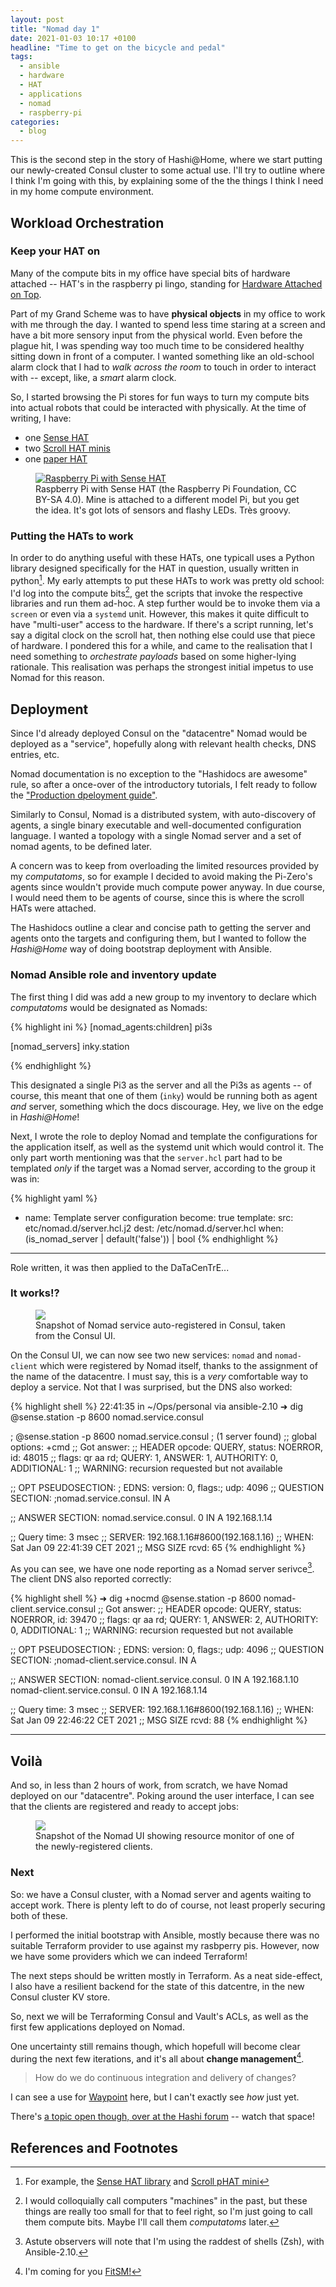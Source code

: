 ```yaml
---
layout: post
title: "Nomad day 1"
date: 2021-01-03 10:17 +0100
headline: "Time to get on the bicycle and pedal"
tags:
  - ansible
  - hardware
  - HAT
  - applications
  - nomad
  - raspberry-pi
categories:
  - blog
---
```


This is the second step in the story of Hashi@Home, where we start putting our newly-created Consul cluster to some actual use.
I'll try to outline where I think I'm going with this, by explaining some of the the things I think I need in my home compute environment.

## Workload Orchestration

### Keep your HAT on

Many of the compute bits in my office have special bits of hardware attached -- HAT's in the raspberry pi lingo, standing for [Hardware Attached on Top](https://www.raspberrypi.org/blog/introducing-raspberry-pi-hats/).

Part of my Grand Scheme <i class="fas fa-trademark"></i> was to have **physical objects** in my office to work with me through the day.
I wanted to spend less time staring at a screen and have a bit more sensory input from the physical world.
Even before the plague hit, I was spending way too much time to be considered healthy sitting down in front of a computer.
I wanted something like an old-school alarm clock that I had to _walk across the room_ to touch in order to interact with -- except, like, a _smart_ alarm clock.

So, I started browsing the Pi stores for fun ways to turn my compute bits into actual robots that could be interacted with physically.
At the time of writing, I have:

- one [Sense HAT](https://www.raspberrypi.org/products/sense-hat/)
- two [Scroll HAT minis](https://shop.pimoroni.com/products/scroll-hat-mini)
- one [paper HAT](https://shop.pimoroni.com/products/inky-phat?variant=12549254217811)

<figure class="text-center">
  <a title="the Raspberry Pi Foundation, CC BY-SA 4.0 &lt;https://creativecommons.org/licenses/by-sa/4.0&gt;, via Wikimedia Commons" href="https://commons.wikimedia.org/wiki/File:Raspberry_Pi_with_Sense_HAT.jpg">
  <img alt="Raspberry Pi with Sense HAT" src="/assets/img/512px-Raspberry_Pi_with_Sense_HAT.jpg"></a>
  <figcaption>Raspberry Pi with Sense HAT (the Raspberry Pi Foundation, CC BY-SA 4.0). Mine is attached to a different model Pi, but you get the idea. It's got lots of sensors and flashy LEDs. Tr&egrave;s groovy.</figcaption>
</figure>

### Putting the HATs to work

In order to do anything useful with these HATs, one typicall uses a Python library designed specifically for the HAT in question, usually written in python[^HATlibs].
My early attempts to put these HATs to work was pretty old school: I'd log into the compute bits[^machines], get the scripts that invoke the respective libraries and run them ad-hoc.
A step further would be to invoke them via a `screen` or even via a `systemd` unit.
However, this makes it quite difficult to have "multi-user" access to the hardware.
If there's a script running, let's say a digital clock on the scroll hat, then nothing else could use that piece of hardware.
I pondered this for a while, and came to the realisation that I need something to _orchestrate payloads_ based on some higher-lying rationale.
This realisation was perhaps the strongest initial impetus to use Nomad for this reason.

## Deployment

Since I'd already deployed Consul on the "datacentre" <i class="far fa-grin-tongue-wink"></i> Nomad would be deployed as a "service", hopefully along with relevant health checks, DNS entries, etc.

Nomad documentation is no exception to the "Hashidocs are awesome" rule, so after a once-over of the introductory tutorials, I felt ready to follow the ["Production dpeloyment guide"](https://learn.hashicorp.com/tutorials/nomad/production-deployment-guide-vm-with-consul?in=nomad/production).

Similarly to Consul, Nomad is a distributed system, with auto-discovery of agents, a single binary executable and well-documented configuration language.
I wanted a topology with a single Nomad server and a set of nomad agents, to be defined later.

A concern was to keep from overloading the limited resources provided by my _computatoms_, so for example I decided to avoid making the Pi-Zero's agents since wouldn't provide much compute power anyway.
In due course, I would need them to be agents of course, since this is where the scroll HATs were attached.

The Hashidocs outline a clear and concise path to getting the server and agents onto the targets and configuring them, but I wanted to follow the _Hashi@Home_ way of doing bootstrap deployment with Ansible.

### Nomad Ansible role and inventory update

The first thing I did was add a new group to my inventory to declare which _computatoms_ would be designated as Nomads:

{% highlight ini %}
[nomad_agents:children]
pi3s

[nomad_servers]
inky.station

{% endhighlight %}

This designated a single Pi3 as the server and all the Pi3s as agents -- of course, this meant that one of them (`inky`) would be running both as agent _and_ server, something which the docs discourage.
Hey, we live on the edge in _Hashi@Home_!

Next, I wrote the role to deploy Nomad and template the configurations for the application itself, as well as the systemd unit which would control it.
The only part worth mentioning was that the `server.hcl` part had to be templated _only_ if the target was a Nomad server, according to the group it was in:

{% highlight yaml %}
- name: Template server configuration
  become: true
  template:
  src: etc/nomad.d/server.hcl.j2
  dest: /etc/nomad.d/server.hcl
  when: (is_nomad_server | default('false')) | bool
{% endhighlight %}

---

Role written, it was then applied to the DaTaCenTrE...

### It works!?

<figure>
  <img src="/assets/img/nomad-consul-ui.png" />
  <figcaption>
  Snapshot of Nomad service auto-registered in Consul, taken from the Consul UI.
  </figcaption>
</figure>

On the Consul UI, we can now see two new services: `nomad` and `nomad-client` which were registered by Nomad itself, thanks to the assignment of the name of the datacentre.
I must say, this is a _very_ comfortable way to deploy a service.
Not that I was surprised, but the DNS also worked:

{% highlight shell %}
22:41:35 in ~/Ops/personal via ansible-2.10
➜ dig @sense.station -p 8600 nomad.service.consul

; @sense.station -p 8600 nomad.service.consul
; (1 server found)
;; global options: +cmd
;; Got answer:
;; HEADER opcode: QUERY, status: NOERROR, id: 48015
;; flags: qr aa rd; QUERY: 1, ANSWER: 1, AUTHORITY: 0, ADDITIONAL: 1
;; WARNING: recursion requested but not available

;; OPT PSEUDOSECTION:
; EDNS: version: 0, flags:; udp: 4096
;; QUESTION SECTION:
;nomad.service.consul.    IN  A

;; ANSWER SECTION:
nomad.service.consul.  0  IN  A  192.168.1.14

;; Query time: 3 msec
;; SERVER: 192.168.1.16#8600(192.168.1.16)
;; WHEN: Sat Jan 09 22:41:39 CET 2021
;; MSG SIZE  rcvd: 65
{% endhighlight %}

As you can see, we have one node reporting as a Nomad server serivce[^observers].
The client DNS also reported correctly:

{% highlight shell %}
➜ dig +nocmd @sense.station -p 8600 nomad-client.service.consul
;; Got answer:
;; HEADER opcode: QUERY, status: NOERROR, id: 39470
;; flags: qr aa rd; QUERY: 1, ANSWER: 2, AUTHORITY: 0, ADDITIONAL: 1
;; WARNING: recursion requested but not available

;; OPT PSEUDOSECTION:
; EDNS: version: 0, flags:; udp: 4096
;; QUESTION SECTION:
;nomad-client.service.consul.  IN  A

;; ANSWER SECTION:
nomad-client.service.consul. 0  IN  A  192.168.1.10
nomad-client.service.consul. 0  IN  A  192.168.1.14

;; Query time: 3 msec
;; SERVER: 192.168.1.16#8600(192.168.1.16)
;; WHEN: Sat Jan 09 22:46:22 CET 2021
;; MSG SIZE  rcvd: 88
{% endhighlight %}


---

## Voil&agrave;

And so, in less than 2 hours of work, from scratch, we have Nomad deployed on our "datacentre".
Poking around the user interface, I can see that the clients are registered and ready to accept jobs:

<figure>
  <img src="/assets/img/nomad-ui-pi3.png" />
  <figcaption>
  Snapshot of the Nomad UI showing resource monitor of one of the newly-registered clients.
  </figcaption>
</figure>

### Next

So: we have a Consul cluster, with a Nomad server and agents waiting to accept work.
There is plenty left to do of course, not least properly securing both of these.

I performed the initial bootstrap with Ansible, mostly because there was no suitable Terraform provider to use against my rasbperry pis.
However, now we have some providers which we can indeed Terraform!

The next steps should be written mostly in Terraform.
As a neat side-effect, I also have a resilient backend for the state of this datcentre, in the new Consul cluster KV store.

So, next we will be Terraforming Consul and Vault's ACLs, as well as the first few applications deployed on Nomad.

One uncertainty still remains though, which hopefull will become clear during the next few iterations, and it's all about **change management**[^Fitsm].

> How do we do continuous integration and delivery of changes?

I can see a use for [Waypoint](https://waypointproject.io) here, but I can't exactly see _how_ just yet.

There's [a topic open though, over at the Hashi forum](https://discuss.hashicorp.com/t/how-does-packer-fit-into-waypoint/19339) -- watch that space!

## References and Footnotes

[^HATlibs]: For example, the [Sense HAT library](https://pythonhosted.org/sense-hat/) and [Scroll pHAT mini](https://github.com/pimoroni/scroll-phat-hd)
[^machines]: I would colloquially call computers "machines" in the past, but these things are really too small for that to feel right, so I'm just going to call them compute bits. Maybe I'll call them _computatoms_ later.
[^observers]: Astute observers will note that I'm using the raddest of shells (Zsh), with Ansible-2.10.
[^Fitsm]: I'm coming for you [FitSM!](https://www.fitsm.eu/)
